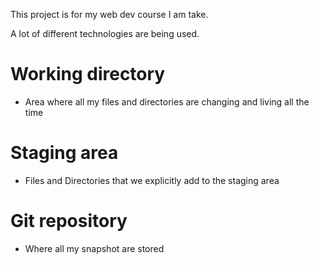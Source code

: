 This project is for my web dev course I am take.

A lot of different technologies are being used. 

# Working directory
- Area where all my files and directories are changing and living all the time 

# Staging area
- Files and Directories that we explicitly add to the staging area


# Git repository

- Where all my snapshot are stored